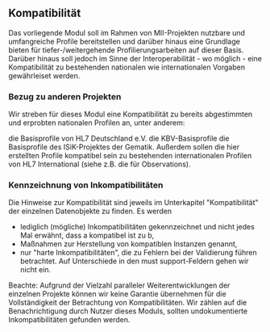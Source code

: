 ## Kompatibilität

Das vorliegende Modul soll im Rahmen von MII-Projekten nutzbare und umfangreiche Profile bereitstellen und darüber hinaus eine Grundlage bieten für tiefer-/weitergehende Profilierungsarbeiten auf dieser Basis. Darüber hinaus soll jedoch im Sinne der Interoperabilität - wo möglich - eine Kompatibilität zu bestehenden nationalen wie internationalen Vorgaben gewährleiset werden.

### Bezug zu anderen Projekten

Wir streben für dieses Modul eine Kompatibilität zu bereits abgestimmten und erprobten nationalen Profilen an, unter anderem:

die Basisprofile von HL7 Deutschland e.V.
die KBV-Basisprofile
die Basisprofile des ISiK-Projektes der Gematik.
Außerdem sollen die hier erstellten Profile kompatibel sein zu bestehenden internationalen Profilen von HL7 International (siehe z.B. die für Observations).

### Kennzeichnung von Inkompatibilitäten

Die Hinweise zur Kompatibilität sind jeweils im Unterkapitel "Kompatibilität" der einzelnen Datenobjekte zu finden. Es werden

* lediglich (mögliche) Inkompatibilitäten gekennzeichnet und nicht jedes Mal erwähnt, dass a kompatibel ist zu b,
* Maßnahmen zur Herstellung von kompatiblen Instanzen genannt,
* nur "harte Inkompatibilitäten", die zu Fehlern bei der Validierung führen betrachtet. Auf Unterschiede in den must support-Feldern gehen wir nicht ein.

Beachte: Aufgrund der Vielzahl paralleler Weiterentwicklungen der einzelnen Projekte können wir keine Garantie übernehmen für die Vollständigkeit der Betrachtung von Kompatibilitäten. Wir zählen auf die Benachrichtigung durch Nutzer dieses Moduls, sollten undokumentierte Inkompatibilitäten gefunden werden.